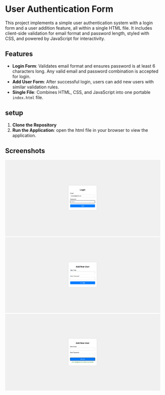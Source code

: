 # User Authentication Form

This project implements a simple user authentication system with a login form and a user addition feature, all within a single HTML file. It includes client-side validation for email format and password length, styled with CSS, and powered by JavaScript for interactivity.

## Features
- **Login Form**: Validates email format and ensures password is at least 6 characters long. Any valid email and password combination is accepted for login.
- **Add User Form**: After successful login, users can add new users with similar validation rules.
- **Single File**: Combines HTML, CSS, and JavaScript into one portable `index.html` file.


## setup
1. **Clone the Repository**
2. **Run the Application**:
  open the html file in your browser to view the application.


## Screenshots
![Desktop View of login page ](screenshots/desktop1.png)
![Desktop View of add user page ](screenshots/desktop2.png)
![Desktop View of user added successfully page ](screenshots/desktop3.png)


